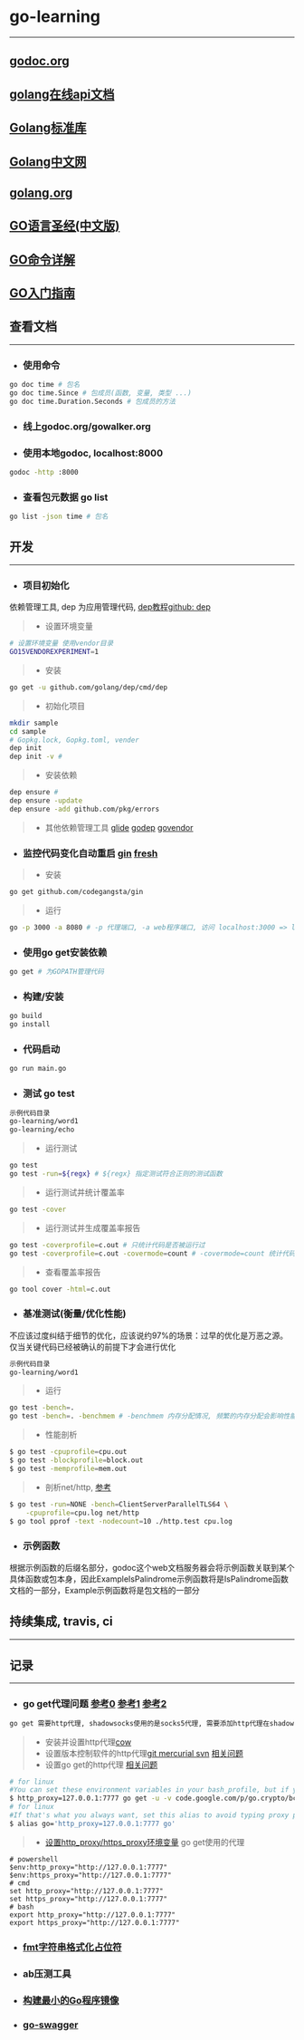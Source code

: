 # go-learning
----

## [godoc.org](https://godoc.org/)

## [golang在线api文档](https://gowalker.org/)

## [Golang标准库](https://github.com/polaris1119/The-Golang-Standard-Library-by-Example)

## [Golang中文网](https://studygolang.com/)

## [golang.org](https://golang.org/pkg/)

## [GO语言圣经(中文版) ](https://docs.hacknode.org/)

## [GO命令详解](http://wiki.jikexueyuan.com/project/go-command-tutorial/0.14.html)

## [GO入门指南](http://wiki.jikexueyuan.com/project/the-way-to-go/directory.html)

## 查看文档
----

- ### 使用命令

```bash
go doc time # 包名
go doc time.Since # 包成员(函数, 变量, 类型 ...)
go doc time.Duration.Seconds # 包成员的方法
```
- ### 线上godoc.org/gowalker.org

- ### 使用本地godoc, localhost:8000

```bash
godoc -http :8000
```

- ### 查看包元数据 go list

```bash
go list -json time # 包名
```

## 开发
----

- ### 项目初始化

依赖管理工具, dep 为应用管理代码, [dep教程](http://www.mamicode.com/info-detail-1947553.html)[github: dep](https://github.com/golang/dep)

>- 设置环境变量

```bash
# 设置环境变量 使用vendor目录
GO15VENDOREXPERIMENT=1
```

>- 安装

```bash
go get -u github.com/golang/dep/cmd/dep
```

>- 初始化项目

```bash
mkdir sample
cd sample
# Gopkg.lock, Gopkg.toml, vender
dep init
dep init -v #
```

>- 安装依赖

```bash
dep ensure # 
dep ensure -update
dep ensure -add github.com/pkg/errors
```

>- 其他依赖管理工具 [glide](https://github.com/Masterminds/glide) [godep](github.com/tools/godep) [govendor](https://github.com/kardianos/govendor)

- ### 监控代码变化自动重启 [gin](https://github.com/codegangsta/gin) [fresh](https://github.com/pilu/fresh)

>- 安装

```bash
go get github.com/codegangsta/gin
```

>- 运行

```bash
go -p 3000 -a 8080 # -p 代理端口, -a web程序端口, 访问 localhost:3000 => localhost:8080
```

- ### 使用go get安装依赖

```bash
go get # 为GOPATH管理代码
```

- ### 构建/安装

```bash
go build
go install
```

- ### 代码启动

```bash
go run main.go
```

- ### 测试 go test

```txt
示例代码目录
go-learning/word1
go-learning/echo
```

>- 运行测试

```bash
go test
go test -run=${regx} # ${regx} 指定测试符合正则的测试函数
```

>- 运行测试并统计覆盖率

```bash
go test -cover
```

>- 运行测试并生成覆盖率报告

```bash
go test -coverprofile=c.out # 只统计代码是否被运行过
go test -coverprofile=c.out -covermode=count # -covermode=count 统计代码的运行权重
```

>- 查看覆盖率报告

```bash
go tool cover -html=c.out
```

- ### 基准测试(衡量/优化性能)

不应该过度纠结于细节的优化，应该说约97%的场景：过早的优化是万恶之源。仅当关键代码已经被确认的前提下才会进行优化

```txt
示例代码目录
go-learning/word1
```

>- 运行

```bash
go test -bench=. 
go test -bench=. -benchmem # -benchmem 内存分配情况, 频繁的内存分配会影响性能
```

>- 性能剖析

```bash
$ go test -cpuprofile=cpu.out
$ go test -blockprofile=block.out
$ go test -memprofile=mem.out
```

>- 剖析net/http, [参考](https://www.cnblogs.com/ghj1976/p/5473693.html)

```bash
$ go test -run=NONE -bench=ClientServerParallelTLS64 \
    -cpuprofile=cpu.log net/http
$ go tool pprof -text -nodecount=10 ./http.test cpu.log
```

- ### 示例函数

根据示例函数的后缀名部分，godoc这个web文档服务器会将示例函数关联到某个具体函数或包本身，因此ExampleIsPalindrome示例函数将是IsPalindrome函数文档的一部分，Example示例函数将是包文档的一部分

## 持续集成, travis, ci
----

## 记录
----
- ### go get代理问题 [参考0](https://studygolang.com/articles/9490?fr=sidebar) [参考1](https://stackoverflow.com/questions/10383299/how-do-i-configure-go-to-use-a-proxy) [参考2](https://stackoverflow.com/questions/128035/how-do-i-pull-from-a-git-repository-through-an-http-proxy/3406766#3406766)
```txt
go get 需要http代理, shadowsocks使用的是socks5代理, 需要添加http代理在shadowsocks的前端, 而shadowsocks作为二级代理。go get 下载package时, 第一步先根据包名获取真正的代码下载地址, 再使用版本控制软件下载代码, 最后go安装。这里的http代理涉及到两个, 一个是go get使用的代理, 另一个是版本控制软件使用的代理, 需分别设置
```
>- 安装并设置http代理[cow](https://github.com/cyfdecyf/cow/)
>- 设置版本控制软件的http代理[git mercurial svn](https://github.com/golang/go/wiki/GoGetProxyConfig) [相关问题](https://stackoverflow.com/questions/128035/how-do-i-pull-from-a-git-repository-through-an-http-proxy/3406766#3406766)
>- 设置go get的http代理 [相关问题](https://stackoverflow.com/questions/10383299/how-do-i-configure-go-to-use-a-proxy)

```bash
# for linux
#You can set these environment variables in your bash_profile, but if you want to limit their usage to go, you can run it like this:
$ http_proxy=127.0.0.1:7777 go get -u -v code.google.com/p/go.crypto/bcrypt
# for linux
#If that's what you always want, set this alias to avoid typing proxy part every time:
$ alias go='http_proxy=127.0.0.1:7777 go'
```

>- [设置http_proxy/https_proxy环境变量](http://nanxiao.me/en/set-proxy-when-executing-go-get-command/) go get使用的代理

```shell
# powershell
$env:http_proxy="http://127.0.0.1:7777"
$env:https_proxy="http://127.0.0.1:7777"
# cmd
set http_proxy="http://127.0.0.1:7777"
set https_proxy="http://127.0.0.1:7777"
# bash
export http_proxy="http://127.0.0.1:7777"
export https_proxy="http://127.0.0.1:7777"
```

- ### [fmt字符串格式化占位符](https://studygolang.com/articles/2644)

- ### ab压测工具

- ### [构建最小的Go程序镜像](http://time-track.cn/build-minimal-go-image.html)
- ### [go-swagger](https://github.com/go-swagger/go-swagger)
